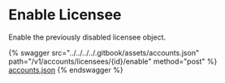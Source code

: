 # Enable Licensee

Enable the previously disabled licensee object.

{% swagger src="../../../../.gitbook/assets/accounts.json" path="/v1/accounts/licensees/{id}/enable" method="post" %}
[accounts.json](../../../../.gitbook/assets/accounts.json)
{% endswagger %}

